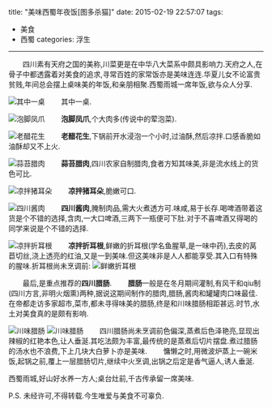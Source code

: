 title: "美味西蜀年夜饭[图多杀猫]"
date: 2015-02-19 22:57:07
tags: 
  - 美食
  - 西蜀
categories: 浮生
---

&emsp;&emsp;四川素有天府之国的美称,川菜更是在中华八大菜系中颇具影响力.天府之人,在骨子中都透露着对美食的追求,寻常百姓的家常饭亦是美味连连.华夏儿女不论富贵贫贱,年间总会摆上桌味美的年饭,和亲朋相聚.西蜀雨城一席年饭,欲与众人分享.
<!--more-->
![其中一桌](https://ww4.sinaimg.cn/large/6816152bgw1epf17kgkzyj21kw2t47v7.jpg)
&emsp;&emsp;其中一桌.

![泡脚凤爪](https://ww2.sinaimg.cn/large/6816152bgw1epf1acxgruj21kw0w0qal.jpg)
&emsp;&emsp;**泡脚凤爪**,个大肉多(传说中的荤泡菜).

![老醋花生](https://ww2.sinaimg.cn/large/6816152bgw1epf1bmasquj21kw0w0tgx.jpg)
&emsp;&emsp;**老醋花生**,下锅前开水浸泡一个小时,过油酥,然后凉拌.口感香脆如油酥却又不上火.

![蒜苔腊肉](https://ww1.sinaimg.cn/large/6816152bgw1epf1ekqulvj21kw0w0452.jpg)
&emsp;&emsp;**蒜苔腊肉**,四川农家自制腊肉,食者方知其味美,非是流水线上的货色可比.

![凉拌猪耳朵](https://ww3.sinaimg.cn/large/6816152bjw1epf1jyf05gj21kw0w00zz.jpg)
&emsp;&emsp;**凉拌猪耳朵**,脆嫩可口.

![四川酱肉](https://ww4.sinaimg.cn/large/6816152bjw1epf1l16uhjj21kw0w0dlr.jpg)
&emsp;&emsp;**四川酱肉**,腌制肉品,需大火煮透方可.味咸,易于长存.喝啤酒带着这货是个不错的选择,含肉,一大口啤酒,三两下一瓶便可下肚.对于不喜啤酒又得喝的同学来说是个不错的选择.

![凉拌折耳根](https://ww2.sinaimg.cn/large/6816152bgw1epf1glhyitj21kw0w0dnu.jpg)
&emsp;&emsp;**凉拌折耳根**,鲜嫩的折耳根(学名鱼腥草,是一味中药),去皮的莴苣切丝,浇上透亮的红油,又是一到美味.但这美味非是人人都能享受.其入口有特殊的腥味.折耳根尚未烹调前:
![鲜嫩折耳根](https://ww1.sinaimg.cn/large/6816152bgw1epf1gzoc75j21kw0w0agd.jpg)

&emsp;&emsp;最后,是重点推荐的**四川腊肠**.
&emsp;&emsp;**腊肠**一般是在冬月期间灌制,有风干和qiu制(四川方言,非明火烟熏)两种,据说这期间制作的腊肉,腊肠,酱肉和罐罐肉口味最佳.在帝都走访多家超市,菜市,都未寻得味美的腊肠,终是和川味腊肠相距甚远.时节,水土对美食真的是颇有影响.

![川味腊肠](https://ww2.sinaimg.cn/large/6816152bjw1epf1wmt9x9j21kw0w0tey.jpg)
![川味腊肠](https://ww2.sinaimg.cn/large/6816152bjw1epf1x03db4j21kw0w0jwv.jpg)
&emsp;&emsp;四川腊肠尚未烹调前色偏深,蒸煮后色泽艳亮,显现出辣椒的红艳本色,让人垂涎.其吃法颇为丰富,最传统的是蒸煮后切片摆盘.煮过腊肠的汤水也不浪费,下上几块大白萝卜亦是美味.
&emsp;&emsp;慵懒之时,用微波炉蒸上一碗米饭,起锅之前,覆上一层腊肠切片,继续中火烹调,出锅之后定是香气逼人,诱人垂涎.

西蜀雨城,好山好水养一方人;桌台灶前,千古传承留一席美味.

P.S. 未经许可,不得转载.今生唯爱与美食不可辜负.
